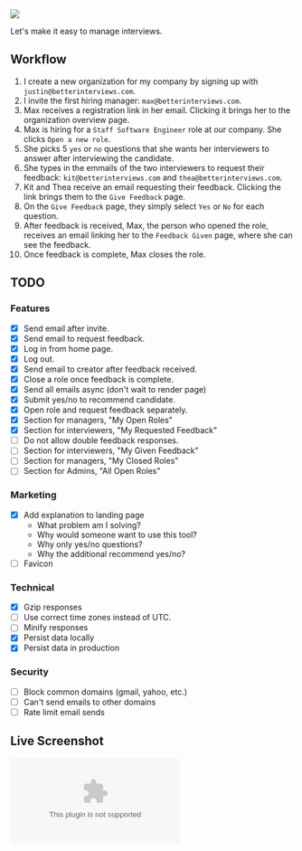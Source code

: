 <img src="https://repository-images.githubusercontent.com/393375822/f196bfe1-d84f-4ede-9df9-1d33dc095b02" />

Let's make it easy to manage interviews.

## Workflow

1. I create a new organization for my company by signing up with `justin@betterinterviews.com`.
1. I invite the first hiring manager: `max@betterinterviews.com`.
1. Max receives a registration link in her email. Clicking it brings her to the organization overview page.
1. Max is hiring for a `Staff Software Engineer` role at our company. She clicks `Open a new role`.
1. She picks 5 `yes` or `no` questions that she wants her interviewers to answer after interviewing the candidate.
1. She types in the emmails of the two interviewers to request their feedback: `kit@betterinterviews.com` and `thea@betterinterviews.com`.
1. Kit and Thea receive an email requesting their feedback. Clicking the link brings them to the `Give Feedback` page.
1. On the `Give Feedback` page, they simply select `Yes` or `No` for each question.
1. After feedback is received, Max, the person who opened the role, receives an email linking her to the `Feedback Given` page, where she can see the feedback.
1. Once feedback is complete, Max closes the role.

## TODO

### Features

* [x] Send email after invite.
* [x] Send email to request feedback.
* [x] Log in from home page.
* [x] Log out.
* [x] Send email to creator after feedback received.
* [x] Close a role once feedback is complete.
* [x] Send all emails async (don't wait to render page)
* [x] Submit yes/no to recommend candidate.
* [x] Open role and request feedback separately.
* [x] Section for managers, "My Open Roles"
* [x] Section for interviewers, "My Requested Feedback"
* [ ] Do not allow double feedback responses.
* [ ] Section for interviewers, "My Given Feedback"
* [ ] Section for managers, "My Closed Roles"
* [ ] Section for Admins, "All Open Roles"

### Marketing

* [x] Add explanation to landing page
  * What problem am I solving?
  * Why would someone want to use this tool?
  * Why only yes/no questions?
  * Why the additional recommend yes/no?
* [ ] Favicon

### Technical

* [x] Gzip responses
* [ ] Use correct time zones instead of UTC.
* [ ] Minify responses
* [x] Persist data locally
* [x] Persist data in production

### Security

* [ ] Block common domains (gmail, yahoo, etc.)
* [ ] Can't send emails to other domains
* [ ] Rate limit email sends

## Live Screenshot

![Screenshot](https://image.thum.io/get/maxAge/12/width/1000/https://interviews.justindfuller.com "Screenshot")

